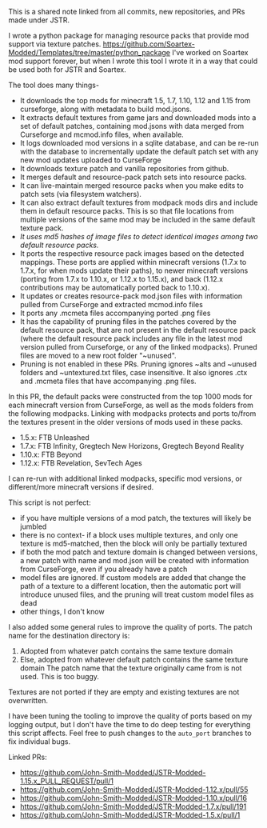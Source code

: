 This is a shared note linked from all commits, new repositories, and PRs made under JSTR.

I wrote a python package for managing resource packs that provide mod support via texture patches. 
https://github.com/Soartex-Modded/Templates/tree/master/python_package
I've worked on Soartex mod support forever, but when I wrote this tool I wrote it in a way that could be used both for JSTR and Soartex.

The tool does many things-
- It downloads the top mods for minecraft 1.5, 1.7, 1.10, 1.12 and 1.15 from curseforge, along with metadata to build mod.jsons.
- It extracts default textures from game jars and downloaded mods into a set of default patches, containing mod.jsons with data merged from Curseforge and mcmod.info files, when available.
- It logs downloaded mod versions in a sqlite database, and can be re-run with the database to incrementally update the default patch set with any new mod updates uploaded to CurseForge
- It downloads texture patch and vanilla repositories from github.
- It merges default and resource-pack patch sets into resource packs.
- It can live-maintain merged resource packs when you make edits to patch sets (via filesystem watchers).
- It can also extract default textures from modpack mods dirs and include them in default resource packs. This is so that file locations from multiple versions of the same mod may be included in the same default texture pack.
- *It uses md5 hashes of image files to detect identical images among two default resource packs.*
- It ports the respective resource pack images based on the detected mappings. These ports are applied within minecraft versions (1.7.x to 1.7.x, for when mods update their paths), to newer minecraft versions (porting from 1.7.x to 1.10.x, or 1.12.x to 1.15.x), and back (1.12.x contributions may be automatically ported back to 1.10.x).
- It updates or creates resource-pack mod.json files with information pulled from CurseForge and extracted mcmod.info files
- It ports any .mcmeta files accompanying ported .png files
- It has the capability of pruning files in the patches covered by the default resource pack, that are not present in the default resource pack (where the default resource pack includes any file in the latest mod version pulled from Curseforge, or any of the linked modpacks). Pruned files are moved to a new root folder "~unused".
- Pruning is not enabled in these PRs. Pruning ignores ~alts and ~unused folders and ~untextured.txt files, case insensitive. It also ignores .ctx and .mcmeta files that have accompanying .png files.


In this PR, the default packs were constructed from the top 1000 mods for each minecraft version from CurseForge, as well as the mods folders from the following modpacks. Linking with modpacks protects and ports to/from the textures present in the older versions of mods used in these packs.
- 1.5.x: FTB Unleashed
- 1.7.x: FTB Infinity, Gregtech New Horizons, Gregtech Beyond Reality
- 1.10.x: FTB Beyond
- 1.12.x: FTB Revelation, SevTech Ages

I can re-run with additional linked modpacks, specific mod versions, or different/more minecraft versions if desired.

This script is not perfect: 
- if you have multiple versions of a mod patch, the textures will likely be jumbled
- there is no context- if a block uses multiple textures, and only one texture is md5-matched, then the block will only be partially textured
- if both the mod patch and texture domain is changed between versions, a new patch with name and mod.json will be created with information from CurseForge, even if you already have a patch
- model files are ignored. If custom models are added that change the path of a texture to a different location, then the automatic port will introduce unused files, and the pruning will treat custom model files as dead
- other things, I don't know


I also added some general rules to improve the quality of ports.
The patch name for the destination directory is:
1. Adopted from whatever patch contains the same texture domain
2. Else, adopted from whatever default patch contains the same texture domain
The patch name that the texture originally came from is not used. This is too buggy.

Textures are not ported if they are empty and existing textures are not overwritten.

I have been tuning the tooling to improve the quality of ports based on my logging output, but I don't have the time to do deep testing for everything this script affects. Feel free to push changes to the `auto_port` branches to fix individual bugs.

Linked PRs:
- https://github.com/John-Smith-Modded/JSTR-Modded-1.15.x_PULL_REQUEST/pull/1
- https://github.com/John-Smith-Modded/JSTR-Modded-1.12.x/pull/55
- https://github.com/John-Smith-Modded/JSTR-Modded-1.10.x/pull/16
- https://github.com/John-Smith-Modded/JSTR-Modded-1.7.x/pull/191
- https://github.com/John-Smith-Modded/JSTR-Modded-1.5.x/pull/1
